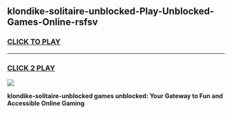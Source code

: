 
## klondike-solitaire-unblocked-Play-Unblocked-Games-Online-rsfsv
<h3>
<a href="https://premium76.site?title=klondike-solitaire-unblocked&ref=25A">CLICK TO PLAY</a></h3>
<hr>

<h3>
<a href="https://premium76.site?title=klondike-solitaire-unblocked&ref=25A">CLICK 2 PLAY</a>
  
</h3>

<a href="https://premium76.site?title=klondike-solitaire-unblocked&ref=25A"><img src="https://clearcache.store/games.png"></a>


**klondike-solitaire-unblocked games unblocked: Your Gateway to Fun and Accessible Online Gaming**
